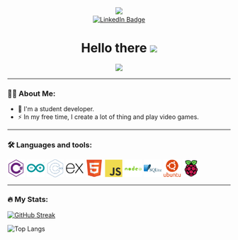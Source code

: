 <div id="header" align="center"> 
  <img src="https://media.giphy.com/media/ZVik7pBtu9dNS/giphy.gif" width="200">
  
  <div id="badges">
    <a href = "https://www.linkedin.com/in/adrien-bernard-268543162/" align="center">
      <img src="https://img.shields.io/badge/LinkedIn-blue?style=for-the-badge&logo=linkedin&logoColor=white" alt="LinkedIn Badge"/>
    </a>
  </div>
  <h1> Hello there 
    <img src="https://media.giphy.com/media/hvRJCLFzcasrR4ia7z/giphy.gif" width="30px"/>
  </h1>
</div>

<div align="center">
  <img src="https://media.giphy.com/media/1C8bHHJturSx2/giphy.gif" width="450">
</div>

---

### :man_technologist: About Me:

- :telescope: I'm a student developer.
- :zap: In my free time, I create a lot of thing and play video games.

---

### :hammer_and_wrench: Languages and tools:
<div>
  <img src="https://raw.githubusercontent.com/devicons/devicon/1119b9f84c0290e0f0b38982099a2bd027a48bf1/icons/csharp/csharp-line.svg" height="40" width="40">
  <img src="https://raw.githubusercontent.com/devicons/devicon/1119b9f84c0290e0f0b38982099a2bd027a48bf1/icons/arduino/arduino-original.svg" height="40"                    width="40">
  <img src="https://raw.githubusercontent.com/devicons/devicon/1119b9f84c0290e0f0b38982099a2bd027a48bf1/icons/cplusplus/cplusplus-line.svg" height="40" width="40">
  <img src="https://raw.githubusercontent.com/devicons/devicon/1119b9f84c0290e0f0b38982099a2bd027a48bf1/icons/express/express-original.svg" height="40" width="40">
  <img src="https://raw.githubusercontent.com/devicons/devicon/1119b9f84c0290e0f0b38982099a2bd027a48bf1/icons/html5/html5-original.svg" height="40" width="40">
  <img src="https://raw.githubusercontent.com/devicons/devicon/1119b9f84c0290e0f0b38982099a2bd027a48bf1/icons/javascript/javascript-original.svg" height="40"             width="40">
  <img src="https://raw.githubusercontent.com/devicons/devicon/1119b9f84c0290e0f0b38982099a2bd027a48bf1/icons/nodejs/nodejs-plain-wordmark.svg" height="40"               width="40">
  <img src="https://raw.githubusercontent.com/devicons/devicon/1119b9f84c0290e0f0b38982099a2bd027a48bf1/icons/sqlite/sqlite-original-wordmark.svg" height="40"            width="40">
  <img src="https://raw.githubusercontent.com/devicons/devicon/1119b9f84c0290e0f0b38982099a2bd027a48bf1/icons/ubuntu/ubuntu-plain-wordmark.svg" height="40"               width="40">
  <img src="https://raw.githubusercontent.com/devicons/devicon/1119b9f84c0290e0f0b38982099a2bd027a48bf1/icons/raspberrypi/raspberrypi-original.svg" height="40"           width="40">
</div>

---

### :fire: My Stats:

[![GitHub Streak](https://streak-stats.demolab.com?user=PoneyDesAlpes&theme=gruvbox_duo&border_radius=10)](https://git.io/streak-stats)

![Top Langs](https://github-readme-stats.vercel.app/api/top-langs/?username=PoneyDesAlpes&theme=tokyonight)
